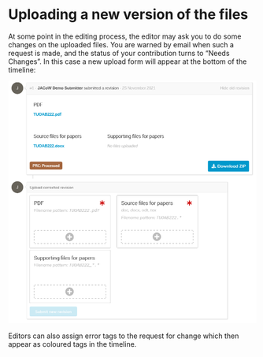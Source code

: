 # Uploading a new version of the files

At some point in the editing process, the editor may ask you to do some 
changes on the uploaded files. You are warned by email when such a 
request is made, and the status of your contribution turns to “Needs 
Changes”. In this case a new upload form will appear at the bottom of 
the timeline:

![](img/authortimeline2.png)

Editors can also assign error tags to the request for change which then appear as coloured tags in the timeline.
